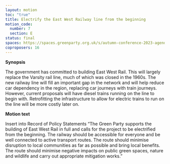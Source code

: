```yaml
---
layout: motion
toc: "true"
title: Electrify the East West Railway line from the beginning
motion_code:
  number: 7
  section: E
status: final
spaces: https://spaces.greenparty.org.uk/s/autumn-conference-2023-agenda-forum/post/post/view?id=11036
coproposers: 16
---
```

**Synopsis**

The government has committed to building East West Rail. This will largely replace the Varsity rail line, much of which was closed in the 1960s. The new railway line will fill an important gap in the network and will help reduce car dependency in the region, replacing car journeys with train journeys. However, current proposals will have diesel trains running on the line to begin with. Retrofitting the infrastructure to allow for electric trains to run on the line will be more costly later on.

**Motion text**

Insert into Record of Policy Statements “The Green Party supports the building of East West Rail in full and calls for the project to be electrified from the beginning. The railway should be accessible for everyone and be well connected to active transport routes. The route should minimise disruption to local communities as far as possible and bring local benefits. The route should minimise negative impacts on public green spaces, nature and wildlife and carry out appropriate mitigation works.”